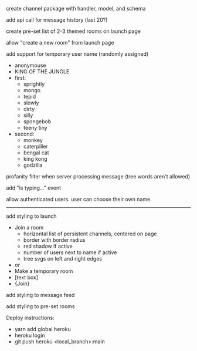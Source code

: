 create channel package with handler, model, and schema

add api call for message history (last 20?)

create pre-set list of 2-3 themed rooms on launch page

allow "create a new room" from launch page

add support for temporary user name (randomly assigned)
* anonymouse
* KING OF THE JUNGLE
* first:
    * sprightly
    * mongo
    * tepid
    * slowly
    * dirty
    * silly
    * spongebob
    * teeny tiny
* second:
    * monkey
    * caterpiller
    * bengal cat
    * king kong
    * godzilla

profanity filter when server processing message (tree words aren't allowed)

add "is typing..." event

allow authenticated users. user can choose their own name.

---

add styling to launch
* Join a room
  * horizontal list of persistent channels, centered on page
  * border with border radius
  * red shadow if active
  * number of users next to name if active
  * tree svgs on left and right edges
* or
* Make a temporary room
* [text box]
* {Join}

add styling to message feed


add styling to pre-set rooms


Deploy instructions:
* yarn add global heroku
* heroku login
* git push heroku <local_branch>:main